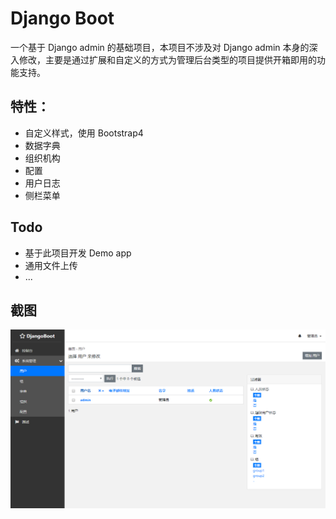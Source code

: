 # Django Boot 

一个基于 Django admin 的基础项目，本项目不涉及对 Django admin 本身的深入修改，主要是通过扩展和自定义的方式为管理后台类型的项目提供开箱即用的功能支持。

## 特性：

* 自定义样式，使用 Bootstrap4
* 数据字典
* 组织机构
* 配置 
* 用户日志
* 侧栏菜单

## Todo

* 基于此项目开发 Demo app
* 通用文件上传
* ...

## 截图
![](https://github.com/z4none/django_boot/blob/master/screenshot/users.png?raw=true)